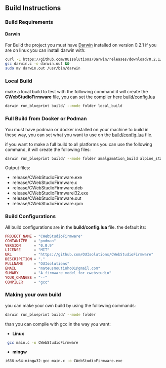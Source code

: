 ## Build Instructions

### Build Requirements 
#### Darwin 
For Build the project you must have [Darwin](https://github.com/OUIsolutions/Darwin) installed on version 0.2.1
if you are on linux you can install darwin with:

```bash
curl -L https://github.com/OUIsolutions/Darwin/releases/download/0.2.1/darwin.c -o darwin.c &&
gcc darwin.c -o darwin.out &&
sudo mv darwin.out /usr/bin/darwin
```

### Local Build 
make a local build to test with the following command it will create the **CWebStudioFirmware** file, you can set the compiler here [build/config.lua](/build/config.lua) 
```bash
darwin run_blueprint build/ --mode folder local_build 
```

### Full Build from Docker or Podman
You must have podman or docker installed on your machine to build in these way, you can set what you want to use on the [build/config.lua](/build/config.lua) file.

if you want to make a full build to all platforms you can use the following command, it will create the following files:
```bash
darwin run_blueprint build/ --mode folder amalgamation_build alpine_static_build windowsi32_build windows64_build rpm_static_build debian_static_build zip_build
```

Output files:
- release/CWebStudioFirmware.exe
- release/CWebStudioFirmware.c
- release/CWebStudioFirmware.deb
- release/CWebStudioFirmwarei32.exe
- release/CWebStudioFirmware.out
- release/CWebStudioFirmware.rpm

### Build Configurations
All build configurations are in the **build/config.lua** file.
the default its: 
```lua
PROJECT_NAME = "CWebStudioFirmware"
CONTANIZER   = "podman"
VERSION      = "0.0.9"
LICENSE      = "MIT"
URL          = "https://github.com/OUIsolutions/CWebStudioFirmware"
DESCRIPITION = "."
FULLNAME     = "OUIsolutions"
EMAIL        = "mateusmoutinho01@gmail.com"
SUMARY       = "A firmware model for cwebstudio"
YOUR_CHANGES = "--"
COMPILER     = "gcc"
```


### Making your own build
you can make your own build by using the following commands:
```bash
darwin run_blueprint build/ --mode folder  
```

than you can compile with gcc in the way you want:
- **Linux** 
```bash
 gcc main.c -o CWebStudioFirmware
```
- **mingw** 
```bash
i686-w64-mingw32-gcc main.c -o CWebStudioFirmware.exe
```
